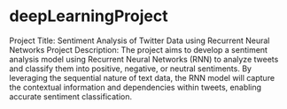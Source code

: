 # deepLearningProject
Project Title: Sentiment Analysis of Twitter Data using Recurrent Neural Networks 
Project Description: The project aims to develop a sentiment analysis model using Recurrent Neural Networks (RNN) to analyze tweets and classify them into positive, negative, or neutral sentiments. By leveraging the sequential nature of text data, the RNN model will capture the contextual information and dependencies within tweets, enabling accurate sentiment classification. 
